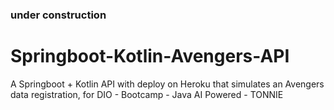 ### under construction

# Springboot-Kotlin-Avengers-API
A Springboot + Kotlin API with deploy on Heroku that simulates an Avengers data registration, for DIO - Bootcamp - Java AI Powered - TONNIE
